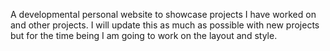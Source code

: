 A developmental personal website to showcase projects I have worked on and other projects. 
I will update this as much as possible with new projects but for the time being I am going
to work on the layout and style. 
